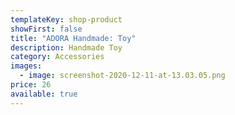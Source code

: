 ```yaml
---
templateKey: shop-product
showFirst: false
title: "ADORA Handmade: Toy"
description: Handmade Toy
category: Accessories
images:
  - image: screenshot-2020-12-11-at-13.03.05.png
price: 26
available: true
---
```

